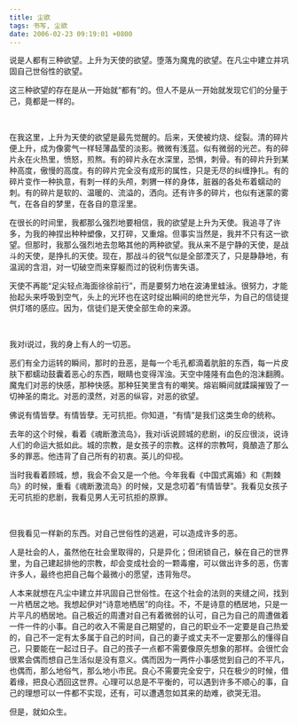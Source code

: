 ```yaml
---
title: 尘欲
tags: 书写, 尘欲
date: 2006-02-23 09:19:01 +0800
---
```



说是人都有三种欲望。上升为天使的欲望。堕落为魔鬼的欲望。在凡尘中建立并巩固自己世俗性的欲望。

这三种欲望的存在是从一开始就“都有”的。但人不是从一开始就发现它们的分量于己，竟都是一样的。

 

在我这里，上升为天使的欲望是最先觉醒的。后来，天使被灼烧、绽裂。清的碎片便上升，成为像雾气一样轻薄晶莹的淡影。微微有浅蓝。似有微弱的光芒。有的碎片永在火热里，愤怒，煎熬。有的碎片永在水深里，恐惧，刺骨。有的碎片升到某种高度，傲慢的高度。有的碎片完全没有成形的属性，只是无尽的纠缠挣扎。有的碎片变作一种执意，有刺一样的头颅，刺猬一样的身体，脏器的各处布着蠕动的刺。有的碎片是软的、温暖的、流溢的，洒向。还有许多的碎片，也似有迷蒙的雾气，在各自的梦里，在各自的意淫里。

 在很长的时间里，我都那么强烈地要相信，我的欲望是上升为天使。我追寻了许多，为我的神捏出种种塑像，又打碎，又重熔。但事实当然是，我并不只有这一欲望。但那时，我那么强烈地去忽略其他的两种欲望。我从来不是宁静的天使，是战斗的天使，是挣扎的天使。现在，那战斗的锐气似是全部湮灭了，只是静静地，有温润的含泪，对一切破空而来穿躯而过的锐利伤害失语。

天使不再能“足尖轻点海面徐徐前行”，而是要努力地在波涛里蛙泳。很努力，才能抬起头来呼吸到空气，头上的光环也在这时绽出瞬间的绝世光华，为自己的信徒提供灯塔的感应。因为，信徒们是天使全部生命的来源。

 

 我对i说过，我的身上有人的一切恶。

恶们有全力运转的瞬间，那时的丑恶，是每一个毛孔都滴着肮脏的东西，每一片皮肤下都蠕动鼓囊着恶心的东西，眼睛也变得浑浊。天空中隆隆有血色的泡沫翻腾。魔鬼们对恶的快感，那种快感。那种狂笑里含有的嘲笑。熔岩瞬间就蹂躏摧毁了一切神圣的南北。对恶的漠然，对恶的纵容，对恶的欲望。

佛说有情皆孽。有情皆孽。无可抗拒。你知道，“有情”是我们这类生命的统称。

去年的这个时候，看着《魂断激流岛》，我对i诉说顾城的悲剧，i的反应很淡，说诗人们的命运大抵如此。城的宗教，是女孩子的宗教。这样的宗教呵，竟酿造了那么多的罪恶。他违背了自己所有的初衷。英儿的仰视。

当时我看着顾城，想，我会不会又是一个他。今年我看《中国式离婚》和《荆棘鸟》的时候，重看《魂断激流岛》的时候，又是念叨着“有情皆孽”。我看见女孩子无可抗拒的悲剧，我看见男人无可抗拒的原罪。

 

但我看见一样新的东西。对自己世俗性的逃避，可以造成许多的恶。

人是社会的人，虽然他在社会里取得的，只是异化；但闭锁自己，躲在自己的世界里，为自己建起排他的宗教，却会变成社会的一颗毒瘤，可以做出许多的恶，伤害许多人，最终也把自己每个最微小的愿望，违背殆尽。

人本来就想在凡尘中建立并巩固自己世俗性。在这个社会的法则的夹缝之间，找到一片栖居之地。我想起伊对“诗意地栖居”的向往。不，不是诗意的栖居地，只是一片平凡的栖居地。自己极近的周遭对自己有着微弱的认可，自己为自己的周遭做着一件一件的小事。自己的收入不需是自己期望的，自己的职业不一定要是自己热爱的，自己不一定有太多属于自己的时间，自己的妻子或丈夫不一定要那么的懂得自己，只要能在一起过日子。自己的孩子一点都不需要像原先想象的那样。会很忙会很累会偶而想自己生活似是没有意义。偶而因为一两件小事感觉到自己的不平凡，也偶而，那么地俗气，那么地小市民。良心不需要完全安宁，只在极少的时候，借着缘，把良心洒回这世界。心理可以总是不平衡的，可以遇到许多不顺心的事，自己的理想可以一件都不实现，还有，可以遭遇忽如其来的劫难，欲哭无泪。

但是，就如众生。

